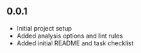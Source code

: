 ## 0.0.1
- Initial project setup
- Added analysis options and lint rules
- Added initial README and task checklist
